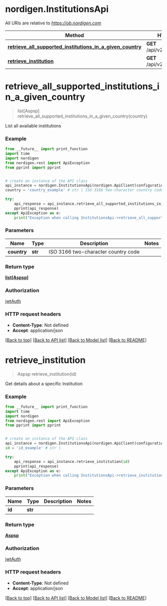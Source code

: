 # nordigen.InstitutionsApi

All URIs are relative to *https://ob.nordigen.com*

Method | HTTP request | Description
------------- | ------------- | -------------
[**retrieve_all_supported_institutions_in_a_given_country**](InstitutionsApi.md#retrieve_all_supported_institutions_in_a_given_country) | **GET** /api/v2/institutions/ | 
[**retrieve_institution**](InstitutionsApi.md#retrieve_institution) | **GET** /api/v2/institutions/{id}/ | 

# **retrieve_all_supported_institutions_in_a_given_country**
> list[Aspsp] retrieve_all_supported_institutions_in_a_given_country(country)



List all available institutions

### Example
```python
from __future__ import print_function
import time
import nordigen
from nordigen.rest import ApiException
from pprint import pprint


# create an instance of the API class
api_instance = nordigen.InstitutionsApi(nordigen.ApiClient(configuration))
country = 'country_example' # str | ISO 3166 two-character country code

try:
    api_response = api_instance.retrieve_all_supported_institutions_in_a_given_country(country)
    pprint(api_response)
except ApiException as e:
    print("Exception when calling InstitutionsApi->retrieve_all_supported_institutions_in_a_given_country: %s\n" % e)
```

### Parameters

Name | Type | Description  | Notes
------------- | ------------- | ------------- | -------------
 **country** | **str**| ISO 3166 two-character country code | 

### Return type

[**list[Aspsp]**](Aspsp.md)

### Authorization

[jwtAuth](../README.md#jwtAuth)

### HTTP request headers

 - **Content-Type**: Not defined
 - **Accept**: application/json

[[Back to top]](#) [[Back to API list]](../README.md#documentation-for-api-endpoints) [[Back to Model list]](../README.md#documentation-for-models) [[Back to README]](../README.md)

# **retrieve_institution**
> Aspsp retrieve_institution(id)



Get details about a specific Institution

### Example
```python
from __future__ import print_function
import time
import nordigen
from nordigen.rest import ApiException
from pprint import pprint


# create an instance of the API class
api_instance = nordigen.InstitutionsApi(nordigen.ApiClient(configuration))
id = 'id_example' # str | 

try:
    api_response = api_instance.retrieve_institution(id)
    pprint(api_response)
except ApiException as e:
    print("Exception when calling InstitutionsApi->retrieve_institution: %s\n" % e)
```

### Parameters

Name | Type | Description  | Notes
------------- | ------------- | ------------- | -------------
 **id** | **str**|  | 

### Return type

[**Aspsp**](Aspsp.md)

### Authorization

[jwtAuth](../README.md#jwtAuth)

### HTTP request headers

 - **Content-Type**: Not defined
 - **Accept**: application/json

[[Back to top]](#) [[Back to API list]](../README.md#documentation-for-api-endpoints) [[Back to Model list]](../README.md#documentation-for-models) [[Back to README]](../README.md)

